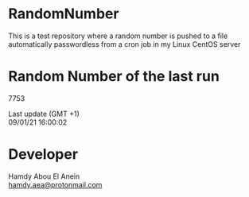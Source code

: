 # RandomNumber    
This is a test repository where a random number is pushed to a file automatically passwordless from a cron job in my Linux CentOS server    
# Random Number of the last run   
7753
      
Last update (GMT +1)    
09/01/21 16:00:02
# Developer    
Hamdy Abou El Anein   
hamdy.aea@protonmail.com
